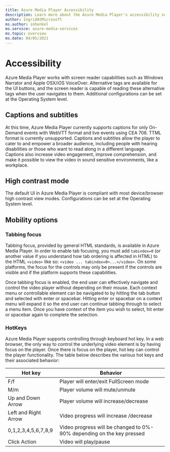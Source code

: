 ```yaml
---
title: Azure Media Player Accessibility
description: Learn more about the Azure Media Player's accessibility settings.
author: IngridAtMicrosoft
ms.author: inhenkel
ms.service: azure-media-services
ms.topic: overview
ms.date: 04/05/2021
---
```


# Accessibility #

Azure Media Player works with screen reader capabilities such as Windows Narrator and Apple OSX/iOS VoiceOver. Alternative tags are available for the UI buttons, and the screen reader is capable of reading these alternative tags when the user navigates to them. Additional configurations can be set at the Operating System level.

## Captions and subtitles ##

At this time, Azure Media Player currently supports captions for only On-Demand events with WebVTT format and live events using CEA 708. TTML format is currently unsupported. Captions and subtitles allow the player to cater to and empower a broader audience, including people with hearing disabilities or those who want to read along in a different language. Captions also increase video engagement, improve comprehension, and make it possible to view the video in sound sensitive environments, like a workplace.  

## High contrast mode ##

The default UI in Azure Media Player is compliant with most device/browser high contrast view modes. Configurations can be set at the Operating System level.

## Mobility options ##

### Tabbing focus ###

Tabbing focus, provided by general HTML standards, is available in Azure Media Player. In order to enable tab focusing, you must add `tabindex=0` (or another value if you understand how tab ordering is affected in HTML) to the HTML `<video>` like so: `<video ... tabindex=0>...</video>`. On some platforms, the focus for the controls may only be present if the controls are visible and if the platform supports these capabilities.

Once tabbing focus is enabled, the end user can effectively navigate and control the video player without depending on their mouse. Each context menu or controllable element can be navigated to by hitting the tab button and selected with enter or spacebar. Hitting enter or spacebar on a context menu will expand it so the end user can continue tabbing through to select a menu item. Once you have context of the item you wish to select, hit enter or spacebar again to complete the selection.

### HotKeys ###

Azure Media Player supports controlling through keyboard hot key. In a web browser, the only way to control the underlying video element is by having focus on the player. Once there is focus on the player, hot key can control the player functionality.  The table below describes the various hot keys and their associated behavior:

| Hot key              | Behavior                                                                |
|----------------------|-------------------------------------------------------------------------|
| F/f                  | Player will enter/exit FullScreen mode                                  |
| M/m                  | Player volume will mute/unmute                                          |
| Up and Down Arrow    | Player volume will increase/decrease                                    |
| Left and Right Arrow | Video progress will increase /decrease                                  |
| 0,1,2,3,4,5,6,7,8,9  | Video progress will be changed to 0%\- 90% depending on the key pressed |
| Click Action         | Video will play/pause                                                   |
